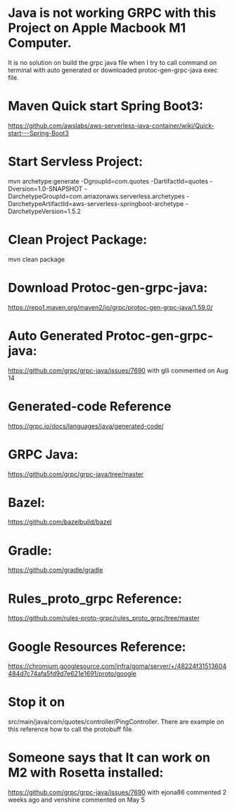 # Java is not working GRPC with this Project on Apple Macbook M1 Computer.
It is no solution on build the grpc java file when I try to call command on terminal with auto generated or downloaded protoc-gen-grpc-java exec file.

# Maven Quick start Spring Boot3:
https://github.com/awslabs/aws-serverless-java-container/wiki/Quick-start---Spring-Boot3

# Start Servless Project:
mvn archetype:generate -DgroupId=com.quotes -DartifactId=quotes -Dversion=1.0-SNAPSHOT -DarchetypeGroupId=com.amazonaws.serverless.archetypes -DarchetypeArtifactId=aws-serverless-springboot-archetype -DarchetypeVersion=1.5.2

# Clean Project Package:
mvn clean package

# Download Protoc-gen-grpc-java: 
https://repo1.maven.org/maven2/io/grpc/protoc-gen-grpc-java/1.59.0/

# Auto Generated Protoc-gen-grpc-java: 
https://github.com/grpc/grpc-java/issues/7690 with glli commented on Aug 14

# Generated-code Reference
https://grpc.io/docs/languages/java/generated-code/

# GRPC Java:
https://github.com/grpc/grpc-java/tree/master

# Bazel:
https://github.com/bazelbuild/bazel

# Gradle:
https://github.com/gradle/gradle

# Rules_proto_grpc Reference:
https://github.com/rules-proto-grpc/rules_proto_grpc/tree/master

# Google Resources Reference:
https://chromium.googlesource.com/infra/goma/server/+/48224f31513604484d7c74afa5fd9d7e621e1691/proto/google

# Stop it on 
src/main/java/com/quotes/controller/PingController.
There are example on this reference how to call the protobuff file.

# Someone says that It can work on M2 with Rosetta installed:
https://github.com/grpc/grpc-java/issues/7690 with ejona86 commented 2 weeks ago and venshine commented on May 5
